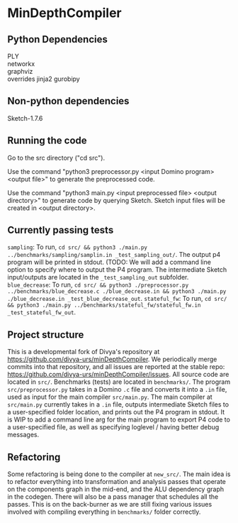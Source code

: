 # MinDepthCompiler

## Python Dependencies
PLY  
networkx  
graphviz  
overrides 
jinja2 
gurobipy

## Non-python dependencies
Sketch-1.7.6

## Running the code

Go to the src directory ("cd src").

Use the command "python3 preprocessor.py \<input Domino program\> \<output file\>" to generate the preprocessed code.    

Use the command "python3 main.py \<input preprocessed file\> \<output directory\>" to generate code by querying Sketch. Sketch input files will be created in \<output directory\>.

## Currently passing tests

`sampling`: To run, `cd src/ && python3 ./main.py ../benchmarks/sampling/samplin.in _test_sampling_out/`. The output p4 program will be printed in stdout. (TODO: We will add a command line option to specify where to output the P4 program. The intermediate Sketch input/outputs are located in the `_test_sampling_out` subfolder.
`blue_decrease`: To run, `cd src/ && python3 ./preprocessor.py ../benchmarks/blue_decrease.c ./blue_decrease.in && python3 ./main.py ./blue_decrease.in _test_blue_decrease_out`. 
`stateful_fw`: To run, `cd src/ && python3 ./main.py ../benchmarks/stateful_fw/stateful_fw.in _test_stateful_fw_out`.

## Project structure
This is a developmental fork of Divya's repository at https://github.com/divya-urs/minDepthCompiler. We periodically merge commits into that repository, and all issues are reported at the stable repo: https://github.com/divya-urs/minDepthCompiler/issues. All source code are located in `src/`. Benchmarks (tests) are located in `benchmarks/`. The program `src/preprocessor.py` takes in a Domino `.c` file and converts it into a `.in` file, used as input for the main compiler `src/main.py`. The main compiler at `src/main.py` currently takes in a `.in` file, outputs intermediate Sketch files to a user-specified folder location, and prints out the P4 program in stdout. It is WIP to add a command line arg for the main program to export P4 code to a user-specified file, as well as specifying loglevel / having better debug messages.

## Refactoring
Some refactoring is being done to the compiler at `new_src/`. The main idea is to refactor everything into transformation and analysis passes that operate on the components graph in the mid-end, and the ALU dependency graph in the codegen. There will also be a pass manager that schedules all the passes. This is on the back-burner as we are still fixing various issues involved with compiling everything in `benchmarks/` folder correctly.
